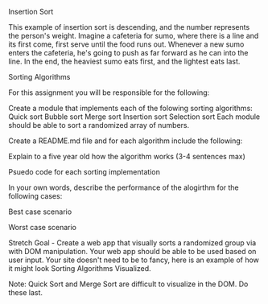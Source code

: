 Insertion Sort

This example of insertion sort is descending, and the number represents the person's weight.  Imagine a cafeteria for sumo, where there is a line and its first come, first serve until the food runs out. Whenever a new sumo enters the cafeteria, he's going to push as far forward as he can into the line.  In the end, the heaviest sumo eats first, and the lightest eats last.

Sorting Algorithms

For this assignment you will be responsible for the following:

Create a module that implements each of the folowing sorting algorithms:
Quick sort
Bubble sort
Merge sort
Insertion sort
Selection sort
Each module should be able to sort a randomized array of numbers.

Create a README.md file and for each algorithm include the following:

Explain to a five year old how the algorithm works (3-4 sentences max)

Psuedo code for each sorting implementation

In your own words, describe the performance of the alogirthm for the following cases:

Best case scenario

Worst case scenario

Stretch Goal - Create a web app that visually sorts a randomized group via with DOM manipulation. Your web app should be able to be used based on user input. Your site doesn't need to be to fancy, here is an example of how it might look Sorting Algorithms Visualized.

Note: Quick Sort and Merge Sort are difficult to visualize in the DOM. Do these last.